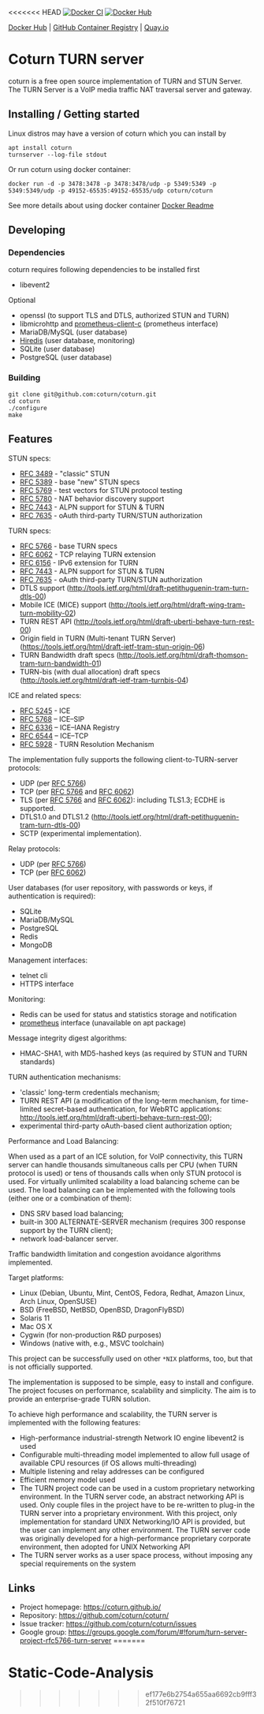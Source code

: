 <<<<<<< HEAD
[![Docker CI](https://github.com/coturn/coturn/actions/workflows/docker.yml/badge.svg  "Docker CI")](https://github.com/coturn/coturn/actions/workflows/docker.yml)
[![Docker Hub](https://img.shields.io/docker/pulls/coturn/coturn?label=Docker%20Hub%20pulls "Docker Hub pulls")](https://hub.docker.com/r/coturn/coturn)

[Docker Hub](https://hub.docker.com/r/coturn/coturn)
| [GitHub Container Registry](https://github.com/orgs/coturn/packages/container/package/coturn)
| [Quay.io](https://quay.io/repository/coturn/coturn)

# Coturn TURN server #

coturn is a free open source implementation of TURN and STUN Server.
The TURN Server is a VoIP media traffic NAT traversal server and gateway.

## Installing / Getting started

Linux distros may have a version of coturn which you can install by
```
apt install coturn
turnserver --log-file stdout
```

Or run coturn using docker container:
```
docker run -d -p 3478:3478 -p 3478:3478/udp -p 5349:5349 -p 5349:5349/udp -p 49152-65535:49152-65535/udp coturn/coturn
```
See more details about using docker container [Docker Readme](https://github.com/coturn/coturn/blob/master/docker/coturn/README.md)


## Developing

### Dependencies

coturn requires following dependencies to be installed first
- libevent2

Optional
- openssl (to support TLS and DTLS, authorized STUN and TURN)
- libmicrohttp and [prometheus-client-c](https://github.com/digitalocean/prometheus-client-c) (prometheus interface)
- MariaDB/MySQL (user database)
- [Hiredis](https://github.com/redis/hiredis) (user database, monitoring)
- SQLite (user database)
- PostgreSQL (user database)

### Building
```shell
git clone git@github.com:coturn/coturn.git
cd coturn
./configure
make
```


## Features

STUN specs:

  * [RFC 3489](https://datatracker.ietf.org/doc/html/rfc3489) - "classic" STUN
  * [RFC 5389](https://datatracker.ietf.org/doc/html/rfc5389) - base "new" STUN specs
  * [RFC 5769](https://datatracker.ietf.org/doc/html/rfc5769) - test vectors for STUN protocol testing
  * [RFC 5780](https://datatracker.ietf.org/doc/html/rfc5780) - NAT behavior discovery support
  * [RFC 7443](https://datatracker.ietf.org/doc/html/rfc7443) - ALPN support for STUN & TURN
  * [RFC 7635](https://datatracker.ietf.org/doc/html/rfc7635) - oAuth third-party TURN/STUN authorization
  
TURN specs:

  * [RFC 5766](https://datatracker.ietf.org/doc/html/rfc5766) - base TURN specs
  * [RFC 6062](https://datatracker.ietf.org/doc/html/rfc6062) - TCP relaying TURN extension
  * [RFC 6156](https://datatracker.ietf.org/doc/html/rfc6156) - IPv6 extension for TURN
  * [RFC 7443](https://datatracker.ietf.org/doc/html/rfc7443) - ALPN support for STUN & TURN
  * [RFC 7635](https://datatracker.ietf.org/doc/html/rfc7635) - oAuth third-party TURN/STUN authorization
  * DTLS support (http://tools.ietf.org/html/draft-petithuguenin-tram-turn-dtls-00)
  * Mobile ICE (MICE) support (http://tools.ietf.org/html/draft-wing-tram-turn-mobility-02)
  * TURN REST API (http://tools.ietf.org/html/draft-uberti-behave-turn-rest-00)
  * Origin field in TURN (Multi-tenant TURN Server) (https://tools.ietf.org/html/draft-ietf-tram-stun-origin-06)
  * TURN Bandwidth draft specs (http://tools.ietf.org/html/draft-thomson-tram-turn-bandwidth-01)
  * TURN-bis (with dual allocation) draft specs (http://tools.ietf.org/html/draft-ietf-tram-turnbis-04)

ICE and related specs:

  * [RFC 5245](https://datatracker.ietf.org/doc/html/rfc5245) - ICE
  * [RFC 5768](https://datatracker.ietf.org/doc/html/rfc5768) – ICE–SIP
  * [RFC 6336](https://datatracker.ietf.org/doc/html/rfc6336) – ICE–IANA Registry
  * [RFC 6544](https://datatracker.ietf.org/doc/html/rfc6544) – ICE–TCP
  * [RFC 5928](https://datatracker.ietf.org/doc/html/rfc5928) - TURN Resolution Mechanism

The implementation fully supports the following client-to-TURN-server protocols:

  * UDP (per [RFC 5766](https://datatracker.ietf.org/doc/html/rfc5766))
  * TCP (per [RFC 5766](https://datatracker.ietf.org/doc/html/rfc5766) and [RFC 6062](https://datatracker.ietf.org/doc/html/rfc6062))
  * TLS (per [RFC 5766](https://datatracker.ietf.org/doc/html/rfc) and [RFC 6062](https://datatracker.ietf.org/doc/html/rfc6062)): including TLS1.3; ECDHE is supported.
  * DTLS1.0 and DTLS1.2 (http://tools.ietf.org/html/draft-petithuguenin-tram-turn-dtls-00)
  * SCTP (experimental implementation).

Relay protocols:

  * UDP (per [RFC 5766](https://datatracker.ietf.org/doc/html/rfc5766))
  * TCP (per [RFC 6062](https://datatracker.ietf.org/doc/html/rfc6062))

User databases (for user repository, with passwords or keys, if authentication is required):

  * SQLite
  * MariaDB/MySQL
  * PostgreSQL
  * Redis
  * MongoDB
  
  
Management interfaces:
 * telnet cli 
 * HTTPS interface


Monitoring:
 * Redis can be used for status and statistics storage and notification
 * [prometheus](https://prometheus.io/) interface (unavailable on apt package)

Message integrity digest algorithms:

  * HMAC-SHA1, with MD5-hashed keys (as required by STUN and TURN standards)

TURN authentication mechanisms:

  * 'classic' long-term credentials mechanism;
  * TURN REST API (a modification of the long-term mechanism, for time-limited secret-based authentication, for WebRTC applications: http://tools.ietf.org/html/draft-uberti-behave-turn-rest-00);
  * experimental third-party oAuth-based client authorization option;

Performance and Load Balancing:

When used as a part of an ICE solution, for VoIP connectivity, this TURN server can handle thousands simultaneous calls per CPU (when TURN protocol is used) or tens of thousands calls when only STUN protocol is used. For virtually unlimited scalability a load balancing scheme can be used. The load balancing can be implemented with the following tools (either one or a combination of them):

  * DNS SRV based load balancing;
  * built-in 300 ALTERNATE-SERVER mechanism (requires 300 response support by the TURN client);
  * network load-balancer server.

Traffic bandwidth limitation and congestion avoidance algorithms implemented.

Target platforms:

  * Linux (Debian, Ubuntu, Mint, CentOS, Fedora, Redhat, Amazon Linux, Arch Linux, OpenSUSE)
  * BSD (FreeBSD, NetBSD, OpenBSD, DragonFlyBSD)
  * Solaris 11
  * Mac OS X
  * Cygwin (for non-production R&D purposes)
  * Windows (native with, e.g., MSVC toolchain)

This project can be successfully used on other `*NIX` platforms, too, but that is not officially supported.

The implementation is supposed to be simple, easy to install and configure. The project focuses on performance, scalability and simplicity. The aim is to provide an enterprise-grade TURN solution.

To achieve high performance and scalability, the TURN server is implemented with the following features:

  * High-performance industrial-strength Network IO engine libevent2 is used
  * Configurable multi-threading model implemented to allow full usage of available CPU resources (if OS allows multi-threading)
  * Multiple listening and relay addresses can be configured
  * Efficient memory model used
  * The TURN project code can be used in a custom proprietary networking environment. In the TURN server code, an abstract networking API is used. Only couple files in the project have to be re-written to plug-in the TURN server into a proprietary environment. With this project, only implementation for standard UNIX Networking/IO API is provided, but the  user can implement any other environment. The TURN server code was originally developed for a high-performance proprietary corporate environment, then adopted for UNIX Networking API
  * The TURN server works as a user space process, without imposing any special requirements on the system


## Links

- Project homepage: https://coturn.github.io/
- Repository: https://github.com/coturn/coturn/
- Issue tracker: https://github.com/coturn/coturn/issues
- Google group: https://groups.google.com/forum/#!forum/turn-server-project-rfc5766-turn-server
=======
# Static-Code-Analysis
>>>>>>> ef177e6b2754a655aa6692cb9fff32f510f76721
